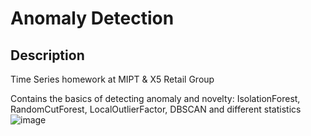# Anomaly Detection
## Description
Time Series homework at MIPT & X5 Retail Group 

Contains the basics of detecting anomaly and novelty: IsolationForest, RandomCutForest, LocalOutlierFactor, DBSCAN and different statistics
![image](https://user-images.githubusercontent.com/45330067/142928664-7cda39f4-1b56-4237-a514-359d1f5b6ae6.png)
